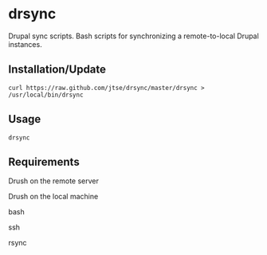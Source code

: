 drsync
=======
Drupal sync scripts. Bash scripts for synchronizing a remote-to-local Drupal instances.

Installation/Update
--------------------
```
curl https://raw.github.com/jtse/drsync/master/drsync > /usr/local/bin/drsync
```

Usage
------
```
drsync
```

Requirements
------------
Drush on the remote server

Drush on the local machine

bash

ssh

rsync
